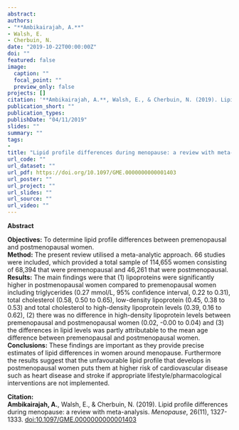 ```yaml
---
abstract: 
authors:
- "**Ambikairajah, A.**"
- Walsh, E.
- Cherbuin, N.
date: "2019-10-22T00:00:00Z"
doi: ""
featured: false
image:
  caption: ""
  focal_point: ""
  preview_only: false
projects: []
citation: '**Ambikairajah, A.**, Walsh, E., & Cherbuin, N. (2019). Lipid profile differences during menopause: a review with meta-analysis. *Menopause*, 26(11), 1327-1333. [doi:10.1097/GME.0000000000001403](https://doi.org/10.1097/GME.0000000000001403)'
publication_short: ""
publication_types:
publishDate: "04/11/2019"
slides: ""
summary: ""
tags:
- 
title: "Lipid profile differences during menopause: a review with meta-analysis"
url_code: ""
url_dataset: ""
url_pdf: https://doi.org/10.1097/GME.0000000000001403
url_poster: ""
url_project: ""
url_slides: ""
url_source: ""
url_video: ""
---
```

**Abstract**   

**Objectives:** To determine lipid profile differences between premenopausal and postmenopausal women.   
**Method:** The present review utilised a meta-analytic approach. 66 studies were included, which provided a total sample of 114,655 women consisting of 68,394 that were premenopausal and 46,261 that were postmenopausal.   
**Results:** The main findings were that (1) lipoproteins were significantly higher in postmenopausal women compared to premenopausal women including triglycerides (0.27 mmol/L, 95% confidence interval, 0.22 to 0.31), total cholesterol (0.58, 0.50 to 0.65), low-density lipoprotein (0.45, 0.38 to 0.53) and total cholesterol to high-density lipoprotein levels (0.39, 0.16 to 0.62), (2) there was no difference in high-density lipoprotein levels between premenopausal and postmenopausal women (0.02, -0.00 to 0.04) and (3) the differences in lipid levels was partly attributable to the mean age difference between premenopausal and postmenopausal women.   
**Conclusions:** These findings are important as they provide precise estimates of lipid differences in women around menopause. Furthermore the results suggest that the unfavourable lipid profile that develops in postmenopausal women puts them at higher risk of cardiovascular disease such as heart disease and stroke if appropriate lifestyle/pharmacological interventions are not implemented.   
 

**Citation:**    
**Ambikairajah, A.**, Walsh, E., & Cherbuin, N. (2019). Lipid profile differences during menopause: a review with meta-analysis. *Menopause*, 26(11), 1327-1333. [doi:10.1097/GME.0000000000001403](https://doi.org/10.1097/GME.0000000000001403)
